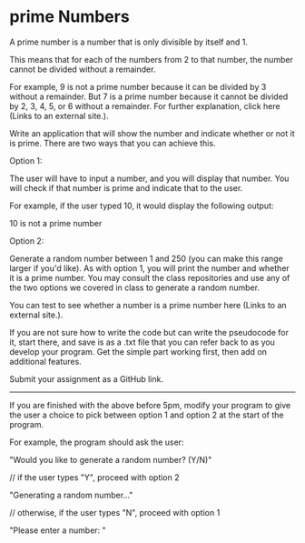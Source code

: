 # prime Numbers
A prime number is a number that is only divisible by itself and 1. 

This means that for each of the numbers from 2 to that number, the number cannot be divided without a remainder. 

For example, 9 is not a prime number because it can be divided by 3 without a remainder. But 7 is a prime number because it cannot be divided by 2, 3, 4, 5, or 6 without a remainder. For further explanation, click here (Links to an external site.).

 

Write an application that will show the number and indicate whether or not it is prime. There are two ways that you can achieve this.

Option 1:

The user will have to input a number, and you will display that number. You will check if that number is prime and indicate that to the user. 

For example, if the user typed 10, it would display the following output: 


10 is not a prime number 

Option 2:

Generate a random number between 1 and 250 (you can make this range larger if you'd like).  As with option 1, you will print the number and whether it is a prime number. You may consult the class repositories and use any of the two options we covered in class to generate a random number.

 

You can test to see whether a number is a prime number here (Links to an external site.). 

If you are not sure how to write the code but can write the pseudocode for it, start there, and save is as a .txt file that you can refer back to as you develop your program. Get the simple part working first, then add on  additional features.

 

Submit your assignment as a GitHub link.

 

 

 

-----------------------------------------------------

If you are finished with the above before 5pm, modify your program to give the user a choice to pick between option 1 and option 2 at the start of the program.

For example, the program should ask the user:

"Would you like to generate a random number? (Y/N)"

// if the user types "Y", proceed with option 2

"Generating a random number..."

// otherwise, if the user types "N", proceed with option 1

"Please enter a number: "
